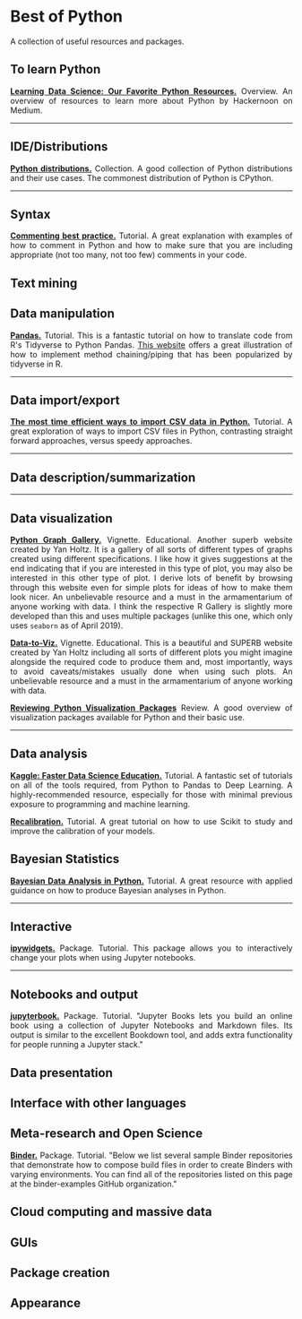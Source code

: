 # Best of Python

<div align="justify">

A collection of useful resources and packages.


## To learn Python

**[Learning Data Science: Our Favorite Python Resources.](https://hackernoon.com/learning-data-science-our-favorite-python-resources-from-free-to-not-877fca5c92f0)** Overview. An overview of resources to learn more about Python by Hackernoon on Medium.



***



## IDE/Distributions

**[Python distributions.](https://www.infoworld.com/article/3267976/python/anaconda-cpython-pypy-and-more-know-your-python-distributions.amp.html)** Collection. A good collection of Python distributions and their use cases. The commonest distribution of Python is CPython.



***

## Syntax

**[Commenting best practice.](https://realpython.com/python-comments-guide/)** Tutorial. A great explanation with examples of how to comment in Python and how to make sure that you are including appropriate (not too many, not too few) comments in your code.




## Text mining




## Data manipulation

**[Pandas.](https://stmorse.github.io/journal/tidyverse-style-pandas.html)** Tutorial. This is a fantastic tutorial on how to translate code from R's Tidyverse to Python Pandas. [This website](https://tomaugspurger.github.io/method-chaining.html) offers a great illustration of how to implement method chaining/piping that has been popularized by tidyverse in R.


***


## Data import/export

**[The most time efficient ways to import CSV data in Python.](https://medium.com/casual-inference/the-most-time-efficient-ways-to-import-csv-data-in-python-cc159b44063d)** Tutorial. A great exploration of ways to import CSV files in Python, contrasting straight forward approaches, versus speedy approaches.


***


## Data description/summarization


***


## Data visualization

**[Python Graph Gallery.](https://python-graph-gallery.com/)** Vignette. Educational. Another superb website created by Yan Holtz. It is a gallery of all sorts of different types of graphs created using different specifications. I like how it gives suggestions at the end indicating that if you are interested in this type of plot, you may also be interested in this other type of plot. I derive lots of benefit by browsing through this website even for simple plots for ideas of how to make them look nicer. An unbelievable resource and a must in the armamentarium of anyone working with data. I think the respective R Gallery is slightly more developed than this and uses multiple packages (unlike this one, which only uses `seaborn` as of April 2019).

**[Data-to-Viz.](https://www.data-to-viz.com/)** Vignette. Educational. This is a beautiful and SUPERB website created by Yan Holtz including all sorts of different plots you might imagine alongside the required code to produce them and, most importantly, ways to avoid caveats/mistakes usually done when using such plots. An unbelievable resource and a must in the armamentarium of anyone working with data.

**[Reviewing Python Visualization Packages](https://towardsdatascience.com/reviewing-python-visualization-packages-fa7fe12e622b)** Review. A good overview of visualization packages available for Python and their basic use.


***


## Data analysis

**[Kaggle: Faster Data Science Education.](https://www.kaggle.com/learn/overview)** Tutorial. A fantastic set of tutorials on all of the tools required, from Python to Pandas to Deep Learning. A highly-recommended resource, especially for those with minimal previous exposure to programming and machine learning.

**[Recalibration.](https://scikit-learn.org/stable/modules/calibration.html)** Tutorial. A great tutorial on how to use Scikit to study and improve the calibration of your models.



## Bayesian Statistics

**[Bayesian Data Analysis in Python.](https://camdavidsonpilon.github.io/Probabilistic-Programming-and-Bayesian-Methods-for-Hackers/)** Tutorial. A great resource with applied guidance on how to produce Bayesian analyses in Python.


***


## Interactive

**[ipywidgets.](https://ipywidgets.readthedocs.io/en/latest/)** Package. Tutorial. This package allows you to interactively change your plots when using Jupyter notebooks.


***


## Notebooks and output

**[jupyterbook.](https://jupyterbook.org/intro.html)** Package. Tutorial. "Jupyter Books lets you build an online book using a collection of Jupyter Notebooks and Markdown files. Its output is similar to the excellent Bookdown tool, and adds extra functionality for people running a Jupyter stack."



## Data presentation





## Interface with other languages





## Meta-research and Open Science

**[Binder.](https://mybinder.readthedocs.io/en/latest/sample_repos.html)** Package. Tutorial. "Below we list several sample Binder repositories that demonstrate how to compose build files in order to create Binders with varying environments. You can find all of the repositories listed on this page at the binder-examples GitHub organization."




## Cloud computing and massive data





## GUIs





## Package creation






## Appearance


</div>
